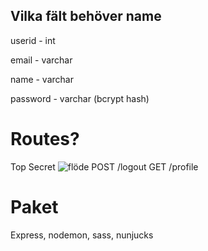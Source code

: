 ## Vilka fält behöver __name__
userid - int

email - varchar

name - varchar

password - varchar (bcrypt hash)



# Routes?

Top Secret
![flöde](instruktioner/inlog.sv.png)
POST /logout
GET /profile

# Paket
Express, nodemon, sass, nunjucks
